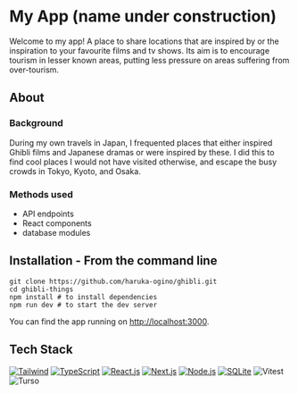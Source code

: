 # My App (name under construction)

Welcome to my app! A place to share locations that are inspired by or the inspiration to your favourite films and tv shows. Its aim is to encourage tourism in lesser known areas, putting less pressure on areas suffering from over-tourism.

## About

### Background

During my own travels in Japan, I frequented places that either inspired Ghibli films and Japanese dramas or were inspired by these. I did this to find cool places I would not have visited otherwise, and escape the busy crowds in Tokyo, Kyoto, and Osaka.

### Methods used

* API endpoints
* React components
* database modules


## Installation - **From the command line**

```
git clone https://github.com/haruka-ogino/ghibli.git
cd ghibli-things
npm install # to install dependencies
npm run dev # to start the dev server
```

You can find the app running on [http://localhost:3000](http://localhost:3000).

## Tech Stack
[![Tailwind](https://img.shields.io/badge/Tailwind_CSS-38B2AC?style=fflat-square&logo=tailwind-css&logoColor=white)](https://tailwindcss.com/)
[![TypeScript](https://img.shields.io/badge/TypeScript-beige?style=fflat-square&logo=typescript)](https://www.typescriptlang.org/)
[![React.js](https://img.shields.io/badge/React-orange?style=fflat-square&logo=react)](https://reactjs.org/)
[![Next.js](https://img.shields.io/badge/Next.js-000000?style=fflat-square&logo=nextdotjs&logoColor=white)](https://nextjs.org/)
[![Node.js](https://img.shields.io/badge/Node.js-blue?style=fflat-square&logo=node.js)](https://nodejs.org/)
[![SQLite](https://img.shields.io/badge/SQLite-07405E?style=fflat-square&logo=sqlite)](https://www.sqlite.org/)
![Vitest](https://img.shields.io/badge/Vitest-green?style=fflat-square&logo=vite)
![Turso](https://img.shields.io/badge/Turso-07405E?style=fflat-square&logo=turso)
